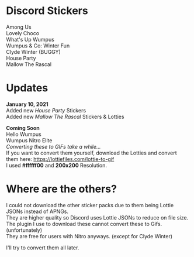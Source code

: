 # Discord Stickers
Among Us  
Lovely Choco  
What's Up Wumpus  
Wumpus & Co: Winter Fun  
Clyde Winter (BUGGY)  
House Party  
Mallow The Rascal  

# Updates  
**January 10, 2021**  
Added new *House Party* Stickers  
Added new *Mallow The Rascal* Stickers & Lotties  

**Coming Soon**  
Hello Wumpus  
Wumpus Nitro Elite  
*Converting these to GIFs take a while...*  
If you want to convert them yourself, download the Lotties and convert them here: https://lottiefiles.com/lottie-to-gif  
I used **#ffffff00** and **200x200** Resolution.  

# Where are the others?
I could not download the other sticker packs due to them being Lottie JSONs instead of APNGs.  
They are higher quality so Discord uses Lottie JSONs to reduce on file size.  
The plugin I use to download these cannot convert these to Gifs. (unfortunately)  
They are free for users with Nitro anyways. (except for Clyde Winter)  

I'll try to convert them all later.  
